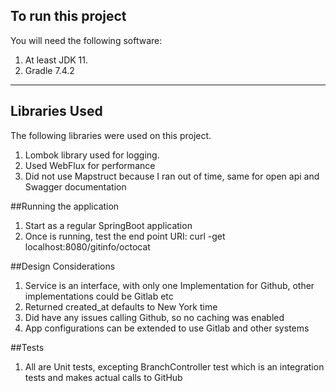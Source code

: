
## To run this project

You will need the following software:

1. At least JDK 11.
2. Gradle 7.4.2

---

## Libraries Used

The following libraries were used on this project.

1. Lombok library used for logging.
2. Used WebFlux for performance
3. Did not use Mapstruct because I ran out of time, same for open api and Swagger documentation

##Running the application

1. Start as a regular SpringBoot application
2. Once is running, test the end point URI: curl -get localhost:8080/gitinfo/octocat

##Design Considerations
1. Service is an interface, with only one Implementation for Github, other implementations could be Gitlab etc
2. Returned created_at defaults to New York time
3. Did have any issues calling Github, so no caching was enabled
4. App configurations can be extended to use Gitlab and other systems


##Tests
1. All are Unit tests, excepting BranchController test which is an integration tests and makes actual calls to GitHub
